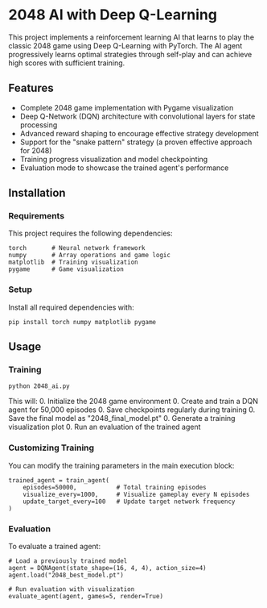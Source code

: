 # 2048 AI with Deep Q-Learning
This project implements a reinforcement learning AI that learns to play the classic 2048 game using Deep Q-Learning with PyTorch. The AI agent progressively learns optimal strategies through self-play and can achieve high scores with sufficient training.

## Features
* Complete 2048 game implementation with Pygame visualization
* Deep Q-Network (DQN) architecture with convolutional layers for state processing
* Advanced reward shaping to encourage effective strategy development
* Support for the "snake pattern" strategy (a proven effective approach for 2048)
* Training progress visualization and model checkpointing
* Evaluation mode to showcase the trained agent's performance

## Installation
### Requirements
This project requires the following dependencies:
```
torch       # Neural network framework
numpy       # Array operations and game logic
matplotlib  # Training visualization
pygame      # Game visualization
```

### Setup
Install all required dependencies with:

```
pip install torch numpy matplotlib pygame
```

## Usage
### Training
```
python 2048_ai.py
```

This will:
0. Initialize the 2048 game environment
0. Create and train a DQN agent for 50,000 episodes
0. Save checkpoints regularly during training
0. Save the final model as "2048_final_model.pt"
0. Generate a training visualization plot
0. Run an evaluation of the trained agent

### Customizing Training
You can modify the training parameters in the main execution block:

```
trained_agent = train_agent(
    episodes=50000,           # Total training episodes
    visualize_every=1000,     # Visualize gameplay every N episodes
    update_target_every=100   # Update target network frequency
)
```
### Evaluation
To evaluate a trained agent:
```
# Load a previously trained model
agent = DQNAgent(state_shape=(16, 4, 4), action_size=4)
agent.load("2048_best_model.pt")

# Run evaluation with visualization
evaluate_agent(agent, games=5, render=True)
```
